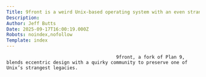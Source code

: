 ```yaml
---
Title: 9front is a weird Unix-based operating system with an even stranger history
Description: 
Author: Jeff Butts
Date: 2025-09-17T16:00:19.000Z
Robots: noindex,nofollow
Template: index
---
```


                                            9front, a fork of Plan 9, blends eccentric design with a quirky community to preserve one of Unix’s strangest legacies.
                                        